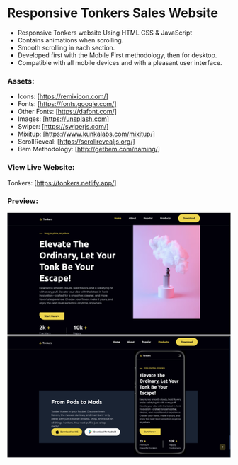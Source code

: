 # Responsive Tonkers Sales Website

- Responsive Tonkers website Using HTML CSS & JavaScript
- Contains animations when scrolling.
- Smooth scrolling in each section.
- Developed first with the Mobile First methodology, then for desktop.
- Compatible with all mobile devices and with a pleasant user interface.

### Assets:
- Icons: [https://remixicon.com/]
- Fonts: [https://fonts.google.com/]
- Other Fonts: [https://dafont.com/]
- Images: [https://unsplash.com]
- Swiper: [https://swiperjs.com/]
- Mixitup: [https://www.kunkalabs.com/mixitup/]
- ScrollReveal: [https://scrollrevealjs.org/]
- Bem Methodology: [http://getbem.com/naming/]

### View Live Website:
Tonkers: [https://tonkers.netlify.app/]

### Preview:

<img src="/tonkers-preview2.png" alt="Preview of the Tonkers Sales Website" />

<img src="/tonkers-preview.png" alt="Preview of the Tonkers Sales Website" />
